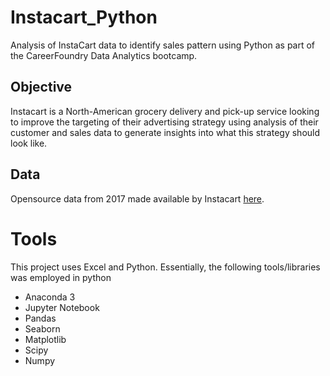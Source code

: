 # Instacart_Python

Analysis of InstaCart data to identify sales pattern using Python as part of the CareerFoundry Data Analytics bootcamp. 

## Objective
Instacart is a North-American grocery delivery and pick-up service looking to improve the targeting of their advertising strategy using analysis of their customer and sales data to generate insights into what this strategy should look like.

## Data
Opensource data from 2017 made available by Instacart [here](https://www.instacart.com/datasets/grocery-shopping-2017).

# Tools
This project uses Excel and Python. Essentially, the following tools/libraries was employed in python
- Anaconda 3
- Jupyter Notebook
- Pandas
- Seaborn
- Matplotlib
- Scipy
- Numpy
